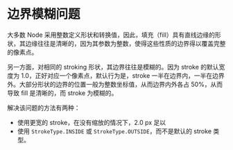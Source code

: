 # 边界模糊问题

大多数 Node 采用整数定义形状和转换值，因此，填充（fill）具有直线边缘的形状，其边缘往往是清晰的，因为其参数为整数，使得这些性质的边界得以覆盖完整的像素点。

另一方面，对相同的 stroking 形状，其边界往往是模糊的。因为 stroke 的默认宽度为 1.0，正好对应一个像素点，默认行为是，stroke 一半在边界内，一半在边界外。大部分形状的边界的位置一般为整数坐标值，从而边界内外各占 50%，从而导致 fill 是清晰的，而 stroke 为模糊的。

解决该问题的方法有两种：
- 使用更宽的 stroke，在没有缩放的情况下，2.0 px 足以
- 使用 `StrokeType.INSIDE` 或 `StrokeType.OUTSIDE`，而不是默认的 stroke 类型。
